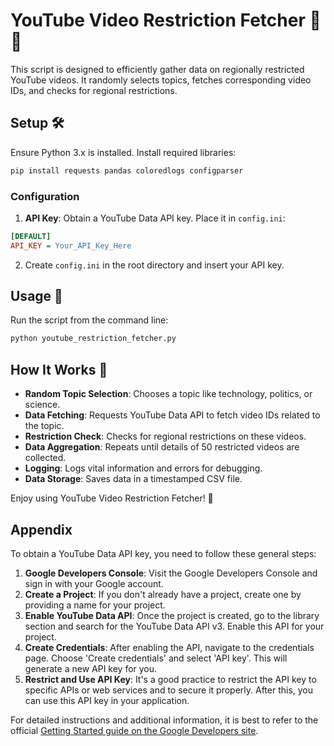 # YouTube Video Restriction Fetcher 🚫🎥

This script is designed to efficiently gather data on regionally restricted YouTube videos. It randomly selects topics, fetches corresponding video IDs, and checks for regional restrictions.

## Setup 🛠️

Ensure Python 3.x is installed. Install required libraries:

```bash
pip install requests pandas coloredlogs configparser
```

### Configuration

1.  **API Key**: Obtain a YouTube Data API key. Place it in `config.ini`:

```ini
[DEFAULT]
API_KEY = Your_API_Key_Here
```

2.  Create `config.ini` in the root directory and insert your API key.

## Usage 🚀

Run the script from the command line:

```bash
python youtube_restriction_fetcher.py
```

## How It Works 🧩

-   **Random Topic Selection**: Chooses a topic like technology, politics, or science.
-   **Data Fetching**: Requests YouTube Data API to fetch video IDs related to the topic.
-   **Restriction Check**: Checks for regional restrictions on these videos.
-   **Data Aggregation**: Repeats until details of 50 restricted videos are collected.
-   **Logging**: Logs vital information and errors for debugging.
-   **Data Storage**: Saves data in a timestamped CSV file.

Enjoy using YouTube Video Restriction Fetcher! 🎉

## Appendix

To obtain a YouTube Data API key, you need to follow these general steps:

1.  **Google Developers Console**: Visit the Google Developers Console and sign in with your Google account.
2.  **Create a Project**: If you don't already have a project, create one by providing a name for your project.
3.  **Enable YouTube Data API**: Once the project is created, go to the library section and search for the YouTube Data API v3. Enable this API for your project.
4.  **Create Credentials**: After enabling the API, navigate to the credentials page. Choose 'Create credentials' and select 'API key'. This will generate a new API key for you.
5.  **Restrict and Use API Key**: It's a good practice to restrict the API key to specific APIs or web services and to secure it properly. After this, you can use this API key in your application.
    
For detailed instructions and additional information, it is best to refer to the official [Getting Started guide on the Google Developers site](https://developers.google.com/youtube/v3/getting-started).